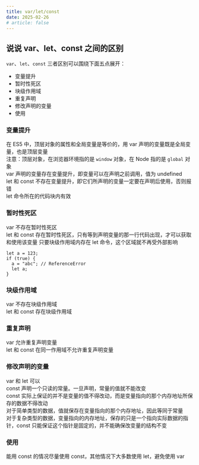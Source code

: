 ```yaml
---
title: var/let/const
date: 2025-02-26
# article: false
---
```


## 说说 var、let、const 之间的区别

`var`、`let`、`const` 三者区别可以围绕下面五点展开：

- 变量提升
- 暂时性死区
- 块级作用域
- 重复声明
- 修改声明的变量
- 使用

### 变量提升

在 ES5 中，顶层对象的属性和全局变量是等价的，用 var 声明的变量既是全局变量，也是顶层变量  
注意：顶层对象，在浏览器环境指的是 `window` 对象，在 Node 指的是 `global` 对象  
var 声明的变量存在变量提升，即变量可以在声明之前调用，值为 undefined  
let 和 const 不存在变量提升，即它们所声明的变量一定要在声明后使用，否则报错  
let 命令所在的代码块内有效

### 暂时性死区

var 不存在暂时性死区  
let 和 const 存在暂时性死区，只有等到声明变量的那一行代码出现，才可以获取和使用该变量
只要块级作用域内存在 let 命令，这个区域就不再受外部影响

```js{3}
let a = 123;
if (true) {
  a = "abc"; // ReferenceError
  let a;
}
```

### 块级作用域

var 不存在块级作用域  
let 和 const 存在块级作用域

### 重复声明

var 允许重复声明变量  
let 和 const 在同一作用域不允许重复声明变量

### 修改声明的变量

var 和 let 可以  
const 声明一个只读的常量。一旦声明，常量的值就不能改变  
const 实际上保证的并不是变量的值不得改动，而是变量指向的那个内存地址所保存的数据不得改动  
对于简单类型的数据，值就保存在变量指向的那个内存地址，因此等同于常量  
对于复杂类型的数据，变量指向的内存地址，保存的只是一个指向实际数据的指针，const 只能保证这个指针是固定的，并不能确保改变量的结构不变

### 使用

能用 const 的情况尽量使用 const，其他情况下大多数使用 let，避免使用 var
